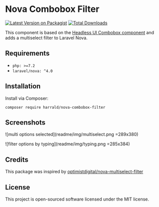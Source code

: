 # Nova Combobox Filter


[![Latest Version on Packagist](https://img.shields.io/packagist/v/harrald/nova-combobox-filter.svg?style=flat-square)](https://packagist.org/packages/harrald/nova-combobox-filter)
[![Total Downloads](https://img.shields.io/packagist/dt/harrald/nova-combobox-filter.svg?style=flat-square)](https://packagist.org/packages/harrald/nova-combobox-filter)

This component is based on the [Headless UI Combobox component](https://headlessui.dev/vue/combobox) and adds a multiselect filter to Laravel Nova. 

## Requirements
- `php: >=7.2`
- `laravel/nova: ^4.0`

## Installation

Install via Composer:

`composer require harrald/nova-combobox-filter`

## Screenshots
![multi options selected](readme/img/multiselect.png =289x380)

![filter options by typing](readme/img/typing.png =285x384)

## Credits

This package was inspired by [optimistdigital/nova-multiselect-filter](https://github.com/optimistdigital/nova-multiselect-filter)

## License

This project is open-sourced software licensed under the MIT license.
